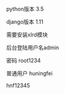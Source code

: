 

python版本 3.5

django版本 1.11

需要安装xlrd模块







后台登陆用户名admin

密码 root1234

普通用户 huningfei

hnf12345

